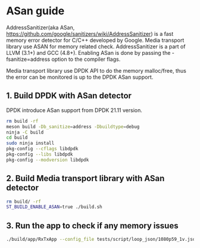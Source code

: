 # ASan guide

AddressSanitizer(aka ASan, <https://github.com/google/sanitizers/wiki/AddressSanitizer>) is a fast memory error detector for C/C++ developed by Google. Media transport library use ASAN for memory related check. AddressSanitizer is a part of LLVM (3.1+) and GCC (4.8+). Enabling ASan is done by passing the -fsanitize=address option to the compiler flags.

Media transport library use DPDK API to do the memory malloc/free, thus the error can be monitored is up to the DPDK ASan support.

## 1. Build DPDK with ASan detector

DPDK introduce ASan support from DPDK 21.11 version.

```bash
rm build -rf
meson build -Db_sanitize=address -Dbuildtype=debug
ninja -C build
cd build
sudo ninja install
pkg-config --cflags libdpdk
pkg-config --libs libdpdk
pkg-config --modversion libdpdk
```

## 2. Build Media transport library with ASan detector

```bash
rm build/ -rf
ST_BUILD_ENABLE_ASAN=true ./build.sh
```

## 3. Run the app to check if any memory issues

```bash
./build/app/RxTxApp --config_file tests/script/loop_json/1080p59_1v.json
```

